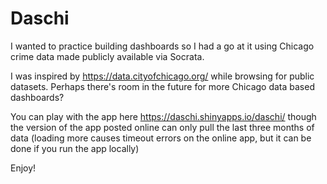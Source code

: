 # Daschi

I wanted to practice building dashboards so I had a go at it using Chicago crime data made publicly available via Socrata.

I was inspired by https://data.cityofchicago.org/ while browsing for public datasets.
Perhaps there's room in the future for more Chicago data based dashboards?

You can play with the app here https://daschi.shinyapps.io/daschi/
though the version of the app posted online can only pull the last three months of data (loading more
causes timeout errors on the online app, but it can be done if you run the app locally)

Enjoy!
